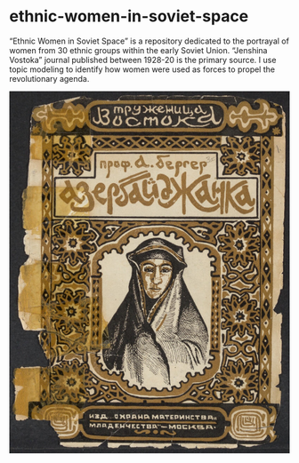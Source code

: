 # ethnic-women-in-soviet-space
“Ethnic Women in Soviet Space” is a repository dedicated to the portrayal of women from 30 ethnic groups within the early Soviet Union. “Jenshina Vostoka” journal published between 1928-20 is the primary source. I use topic modeling to identify how women were used as forces to propel the revolutionary agenda. 

![cover picture](Azerbaijani.jpg)
